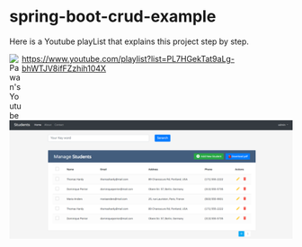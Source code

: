 # spring-boot-crud-example
Here is a Youtube playList that explains this project step by step.

<a href="https://www.youtube.com/channel/UC3gabTPMiE18TeVVLdO-Vyw/videos">
  <img align="left" alt="Pawan's Youtube" width="22px" src="https://cdn.jsdelivr.net/npm/simple-icons@v3/icons/youtube.svg" />
</a>

https://www.youtube.com/playlist?list=PL7HGekTat9aLg-bhWTJV8ifFZzhih104X


![](src/main/resources/crudApp.png)
